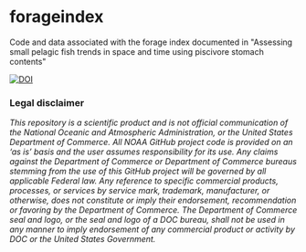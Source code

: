 # forageindex
Code and data associated with the forage index documented in "Assessing small pelagic fish trends in space and time using piscivore stomach contents"

[![DOI](https://zenodo.org/badge/DOI/10.5281/zenodo.10015587.svg)](https://doi.org/10.5281/zenodo.10015587)

### Legal disclaimer
*This repository is a scientific product and is not official communication of the National Oceanic and Atmospheric Administration, or the United States Department of Commerce. All NOAA GitHub project code is provided on an ‘as is’ basis and the user assumes responsibility for its use. Any claims against the Department of Commerce or Department of Commerce bureaus stemming from the use of this GitHub project will be governed by all applicable Federal law. Any reference to specific commercial products, processes, or services by service mark, trademark, manufacturer, or otherwise, does not constitute or imply their endorsement, recommendation or favoring by the Department of Commerce. The Department of Commerce seal and logo, or the seal and logo of a DOC bureau, shall not be used in any manner to imply endorsement of any commercial product or activity by DOC or the United States Government.*
